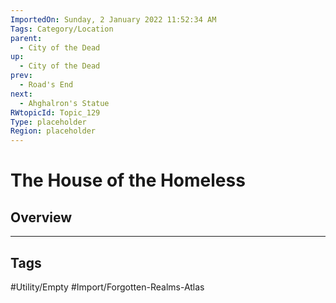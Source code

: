 ```yaml
---
ImportedOn: Sunday, 2 January 2022 11:52:34 AM
Tags: Category/Location
parent:
  - City of the Dead
up:
  - City of the Dead
prev:
  - Road's End
next:
  - Ahghalron's Statue
RWtopicId: Topic_129
Type: placeholder
Region: placeholder
---
```

# The House of the Homeless
## Overview

---
## Tags
#Utility/Empty #Import/Forgotten-Realms-Atlas


